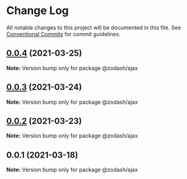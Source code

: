 # Change Log

All notable changes to this project will be documented in this file.
See [Conventional Commits](https://conventionalcommits.org) for commit guidelines.

## [0.0.4](https://github.com/zcorky/zodash/compare/@zodash/ajax@0.0.3...@zodash/ajax@0.0.4) (2021-03-25)

**Note:** Version bump only for package @zodash/ajax





## [0.0.3](https://github.com/zcorky/zodash/compare/@zodash/ajax@0.0.2...@zodash/ajax@0.0.3) (2021-03-24)

**Note:** Version bump only for package @zodash/ajax





## [0.0.2](https://github.com/zcorky/zodash/compare/@zodash/ajax@0.0.1...@zodash/ajax@0.0.2) (2021-03-23)

**Note:** Version bump only for package @zodash/ajax





## 0.0.1 (2021-03-18)

**Note:** Version bump only for package @zodash/ajax
